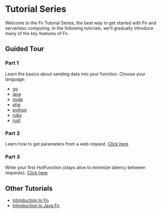 
# Tutorial Series

Welcome to the Fn Tutorial Series, the best way to get started with Fn and serverless computing. In the following tutorials, we'll gradually introduce many of the key features of Fn.

## Guided Tour

### Part 1

Learn the basics about sending data into your function. Choose your language:

* [go](hello/go)
* [java](hello/java)
* [node](hello/node)
* [php](hello/php)
* [python](hello/python)
* [ruby](hello/ruby)
* [rust](hello/rust) 

### Part 2

Learn how to get parameters from a web request. [Click here](params)

### Part 3

Write your first HotFunction (stays alive to minimize latency between requests). [Click here](hotfunctions/http)

## Other Tutorials

* [Introduction to Fn](https://github.com/fnproject/tutorials/tree/master/Introduction)
* [Introduction to Java Fn](https://github.com/fnproject/tutorials/tree/master/JavaFDKIntroduction)